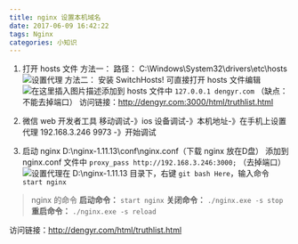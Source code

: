 ```yaml
---
title: nginx 设置本机域名
date: 2017-06-09 16:42:22
tags: Nginx
categories: 小知识
---
```


1. 打开 hosts 文件
方法一：
路径： C:\Windows\System32\drivers\etc\hosts ![设置代理](https://img-blog.csdnimg.cn/e97b7ff2e14642818ea128ff0e495786.png) 方法二：
安装 SwitchHosts! 可直接打开 hosts 文件编辑![在这里插入图片描述](https://img-blog.csdnimg.cn/6f80691ae2c64dd3a72aa5ba3a739034.png?x-oss-process=image/watermark,type_ZmFuZ3poZW5naGVpdGk,shadow_10,text_aHR0cHM6Ly9ibG9nLmNzZG4ubmV0L3dlaXhpbl8zOTA0NzE3OQ==,size_16,color_FFFFFF,t_70)添加到 hosts 文件中 `127.0.0.1 dengyr.com` （缺点：不能去掉端口） 
访问链接：http://dengyr.com:3000/html/truthlist.html

2. 微信 web 开发者工具
移动调试-》ios 设备调试-》本机地址-》在手机上设置代理 192.168.3.246 9973 -》开始调试

3. 启动 nginx
D:\nginx-1.11.13\conf\nginx.conf（下载 nginx 放在D盘）
添加到 nginx.conf 文件中  `proxy_pass http://192.168.3.246:3000;` （去掉端口）![设置代理](https://img-blog.csdnimg.cn/2e940488b4b248e4b39bfd80c2a0b793.png)在 D:\nginx-1.11.13 目录下，右键 `git bash Here`，输入命令 `start nginx`
>
>nginx 的命令
>**启动命令：** `start nginx`
>**关闭命令：** `./nginx.exe -s stop`
>**重启命令：** `./nginx.exe -s reload`

访问链接：http://dengyr.com/html/truthlist.html 